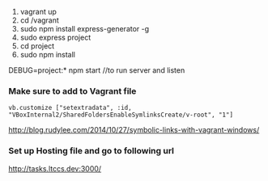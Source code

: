 1. vagrant up
2. cd /vagrant
3. sudo npm install express-generator -g
4. sudo express project
5. cd project
6. sudo npm install

DEBUG=project:* npm start //to run server and listen

### Make sure to add to Vagrant file
	vb.customize ["setextradata", :id, "VBoxInternal2/SharedFoldersEnableSymlinksCreate/v-root", "1"]
http://blog.rudylee.com/2014/10/27/symbolic-links-with-vagrant-windows/
	
### Set up Hosting file and go to following url
http://tasks.ltccs.dev:3000/
